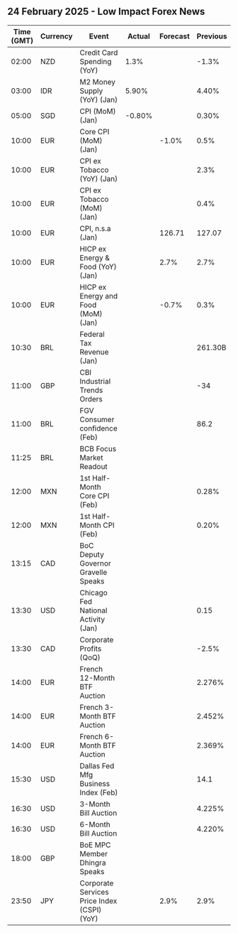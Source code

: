 ## 24 February 2025 - Low Impact Forex News

| Time (GMT) | Currency | Event | Actual | Forecast | Previous |
|------|----------|-------|--------|----------|----------|
| 02:00 | NZD | Credit Card Spending (YoY) | 1.3% |  | -1.3% |
| 03:00 | IDR | M2 Money Supply (YoY) (Jan) | 5.90% |  | 4.40% |
| 05:00 | SGD | CPI (MoM) (Jan) | -0.80% |  | 0.30% |
| 10:00 | EUR | Core CPI (MoM) (Jan) |  | -1.0% | 0.5% |
| 10:00 | EUR | CPI ex Tobacco (YoY) (Jan) |  |  | 2.3% |
| 10:00 | EUR | CPI ex Tobacco (MoM) (Jan) |  |  | 0.4% |
| 10:00 | EUR | CPI, n.s.a (Jan) |  | 126.71 | 127.07 |
| 10:00 | EUR | HICP ex Energy & Food (YoY) (Jan) |  | 2.7% | 2.7% |
| 10:00 | EUR | HICP ex Energy and Food (MoM) (Jan) |  | -0.7% | 0.3% |
| 10:30 | BRL | Federal Tax Revenue (Jan) |  |  | 261.30B |
| 11:00 | GBP | CBI Industrial Trends Orders |  |  | -34 |
| 11:00 | BRL | FGV Consumer confidence (Feb) |  |  | 86.2 |
| 11:25 | BRL | BCB Focus Market Readout |  |  |  |
| 12:00 | MXN | 1st Half-Month Core CPI (Feb) |  |  | 0.28% |
| 12:00 | MXN | 1st Half-Month CPI (Feb) |  |  | 0.20% |
| 13:15 | CAD | BoC Deputy Governor Gravelle Speaks |  |  |  |
| 13:30 | USD | Chicago Fed National Activity (Jan) |  |  | 0.15 |
| 13:30 | CAD | Corporate Profits (QoQ) |  |  | -2.5% |
| 14:00 | EUR | French 12-Month BTF Auction |  |  | 2.276% |
| 14:00 | EUR | French 3-Month BTF Auction |  |  | 2.452% |
| 14:00 | EUR | French 6-Month BTF Auction |  |  | 2.369% |
| 15:30 | USD | Dallas Fed Mfg Business Index (Feb) |  |  | 14.1 |
| 16:30 | USD | 3-Month Bill Auction |  |  | 4.225% |
| 16:30 | USD | 6-Month Bill Auction |  |  | 4.220% |
| 18:00 | GBP | BoE MPC Member Dhingra Speaks |  |  |  |
| 23:50 | JPY | Corporate Services Price Index (CSPI) (YoY) |  | 2.9% | 2.9% |
